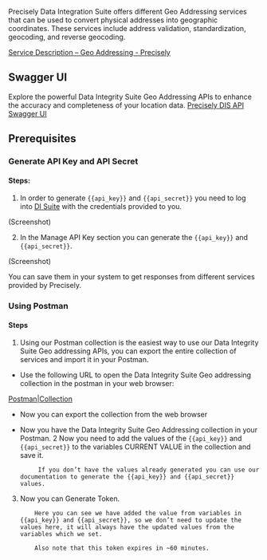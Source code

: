 Precisely Data Integration Suite offers different Geo Addressing services that can be used to convert physical addresses into geographic coordinates. These services include address validation, standardization, geocoding, and reverse geocoding.

[Service Description – Geo Addressing - Precisely](https://www.precisely.com/legal/data-integrity-suite-service-information/service-description-geo-addressing)

## Swagger UI

Explore the powerful Data Integrity Suite Geo Addressing APIs to enhance the accuracy and completeness of your location data.
[Precisely DIS API Swagger UI](https://dis-developer.api.cloud.precisely.com/swagger-ui/index.html#/)

## Prerequisites

### Generate API Key and API Secret

#### Steps:
1. In order to generate `{{api_key}}` and `{{api_secret}}` you need to log into [DI Suite](https://cloud.precisely.com/) with the credentials provided to you.

(Screenshot)

2. In the Manage API Key section you can generate the `{{api_key}}` and `{{api_secret}}`.

(Screenshot)

You can save them in your system to get responses from different services provided by Precisely.

### Using Postman

#### Steps

1. Using our Postman collection is the easiest way to use our Data Integrity Suite Geo addressing APIs, you can export the entire collection of services and import it in your Postman.

- Use the following URL to open the Data Integrity Suite Geo addressing collection in the postman in your web browser:

[Postman|Collection](https://nam12.safelinks.protection.outlook.com/?url=https%3A%2F%2Fwww.postman.com%2Fcrimson-meteor-968912%2Fworkspace%2Fprecisely-apis%2Frequest%2F25830357-12690ded-d392-4212-8ff9-09ffdb3a1e9f&data=05%7C01%7CTanha.Talavia%40precisely.com%7C4deab3c1e4a2492c596008db15ced9eb%7Cc0a2941c29154bcaaa4ce8880dc77f7f%7C0%7C0%7C638127750443586783%7CUnknown%7CTWFpbGZsb3d8eyJWIjoiMC4wLjAwMDAiLCJQIjoiV2luMzIiLCJBTiI6Ik1haWwiLCJXVCI6Mn0%3D%7C3000%7C%7C%7C&sdata=2J3UyfAK8ZJECrG5gzwqHiFVjTa%2Fmih%2Fp9zNt7b9mmE%3D&reserved=0)

- Now you can export the collection from the web browser
- Now you have the Data Integrity Suite Geo Addressing collection in your Postman.
2 Now you need to add the values of the `{{api_key}}` and `{{api_secret}}` to the variables CURRENT VALUE in the collection and save it.

           If you don’t have the values already generated you can use our documentation to generate the {{api_key}} and {{api_secret}} values.
3. Now you can Generate Token.

           Here you can see we have added the value from variables in {{api_key}} and {{api_secret}}, so we don’t need to update the values here, it will always have the updated values from the variables which we set.

           Also note that this token expires in ~60 minutes.